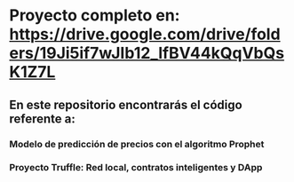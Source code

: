 # Proyecto completo en: https://drive.google.com/drive/folders/19Ji5if7wJIb12_lfBV44kQqVbQsK1Z7L

## En este repositorio encontrarás el código referente a: 

### Modelo de predicción de precios con el algoritmo Prophet
### Proyecto Truffle: Red local, contratos inteligentes y DApp
